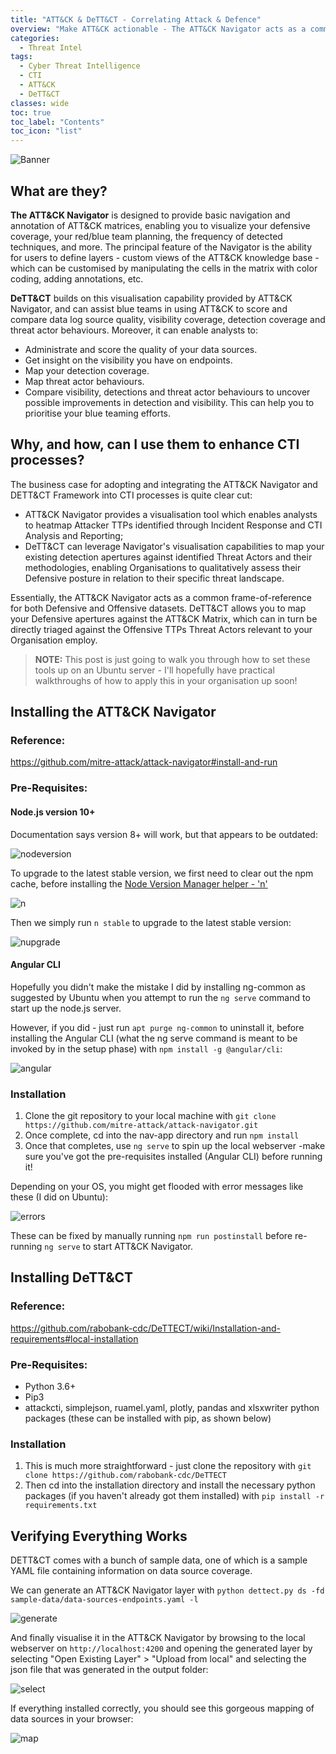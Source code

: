 ```yaml
---
title: "ATT&CK & DeTT&CT - Correlating Attack & Defence"
overview: "Make ATT&CK actionable - The ATT&CK Navigator acts as a common frame-of-reference for both Defensive and Offensive datasets. DeTT&CT allows you to map your Defensive apertures against the ATT&CK Matrix, which can in turn be directly triaged against the Offensive TTPs Threat Actors relevant to your Organisation employ. "
categories:
  - Threat Intel
tags:
  - Cyber Threat Intelligence
  - CTI
  - ATT&CK
  - DeTT&CT
classes: wide
toc: true
toc_label: "Contents"
toc_icon: "list"
---
```


![Banner](https://opalsec.github.io/assets/images/attack_dettect/banner.png)

## What are they?

**The ATT&CK Navigator** is designed to provide basic navigation and annotation of ATT&CK matrices, enabling you to visualize your defensive coverage, your red/blue team planning, the frequency of detected techniques, and more. The principal feature of the Navigator is the ability for users to define layers - custom views of the ATT&CK knowledge base - which can be customised by manipulating the cells in the matrix with color coding, adding annotations, etc.

**DeTT&CT** builds on this visualisation capability provided by ATT&CK Navigator, and can assist blue teams in using ATT&CK to score and compare data log source quality, visibility coverage, detection coverage and threat actor behaviours. Moreover, it can enable analysts to:

- Administrate and score the quality of your data sources.
- Get insight on the visibility you have on endpoints.
- Map your detection coverage.
- Map threat actor behaviours.
- Compare visibility, detections and threat actor behaviours to uncover possible improvements in detection and visibility. This can help you to prioritise your blue teaming efforts.

## Why, and how, can I use them to enhance CTI processes?

The business case for adopting and integrating the ATT&CK Navigator and DETT&CT Framework into CTI processes is quite clear cut:
- ATT&CK Navigator provides a visualisation tool which enables analysts to heatmap Attacker TTPs identified through Incident Response and CTI Analysis and Reporting;
- DeTT&CT can leverage Navigator's visualisation capabilities to map your existing detection apertures against identified Threat Actors and their methodologies, enabling Organisations to qualitatively assess their Defensive posture in relation to their specific threat landscape.

Essentially, the ATT&CK Navigator acts as a common frame-of-reference for both Defensive and Offensive datasets. DeTT&CT allows you to map your Defensive apertures against the ATT&CK Matrix, which can in turn be directly triaged against the Offensive TTPs Threat Actors relevant to your Organisation employ. 

> **NOTE:** This post is just going to walk you through how to set these tools up on an Ubuntu server - I'll hopefully have practical walkthroughs of how to apply this in your organisation up soon!

## Installing the ATT&CK Navigator

### Reference:
https://github.com/mitre-attack/attack-navigator#install-and-run

### Pre-Requisites:

#### **Node.js version 10+**
Documentation says version 8+ will work, but that appears to be outdated:

![nodeversion](https://opalsec.github.io/assets/images/attack_dettect/node_version.png)

To upgrade to the latest stable version, we first need to clear out the npm cache, before installing the [Node Version Manager helper - 'n'](https://github.com/tj/n)

![n](https://opalsec.github.io/assets/images/attack_dettect/n.png)

Then we simply run ```n stable``` to upgrade to the latest stable version:

![nupgrade](https://opalsec.github.io/assets/images/attack_dettect/nupgrade.png)

#### **Angular CLI**

Hopefully you didn't make the mistake I did by installing ng-common as suggested by Ubuntu when you attempt to run the ```ng serve``` command to start up the node.js server. 

However, if you did - just run ```apt purge ng-common``` to uninstall it, before installing the Angular CLI (what the ng serve command is meant to be invoked by in the setup phase) with ```npm install -g @angular/cli```:

![angular](https://opalsec.github.io/assets/images/attack_dettect/angular.png)

### Installation

1. Clone the git repository to your local machine with ```git clone https://github.com/mitre-attack/attack-navigator.git```
2. Once complete, cd into the nav-app directory and run ```npm install```
3. Once that completes, use ```ng serve``` to spin up the local webserver -make sure you've got the pre-requisites installed (Angular CLI) before running it!

Depending on your OS, you might get flooded with error messages like these (I did on Ubuntu):

![errors](https://opalsec.github.io/assets/images/attack_dettect/errors.png)

These can be fixed by manually running ```npm run postinstall``` before re-running ```ng serve``` to start ATT&CK Navigator.

## Installing DeTT&CT

### Reference:
https://github.com/rabobank-cdc/DeTTECT/wiki/Installation-and-requirements#local-installation

### Pre-Requisites:
- Python 3.6+
- Pip3
- attackcti, simplejson, ruamel.yaml, plotly, pandas and xlsxwriter python packages (these can be installed with pip, as shown below)

### Installation

1. This is much more straightforward - just clone the repository with ```git clone https://github.com/rabobank-cdc/DeTTECT```
2. Then cd into the installation directory and install the necessary python packages (if you haven't already got them installed) with ```pip install -r requirements.txt```

## Verifying Everything Works

DETT&CT comes with a bunch of sample data, one of which is a sample YAML file containing information on data source coverage. 

We can generate an ATT&CK Navigator layer with ```python dettect.py ds -fd sample-data/data-sources-endpoints.yaml -l```

![generate](https://opalsec.github.io/assets/images/attack_dettect/generate.png)

And finally visualise it in the ATT&CK Navigator by browsing to the local webserver on ```http://localhost:4200``` and opening the generated layer by selecting "Open Existing Layer" > "Upload from local" and selecting the json file that was generated in the output folder:

![select](https://opalsec.github.io/assets/images/attack_dettect/select.png)

If everything installed correctly, you should see this gorgeous mapping of data sources in your browser:

![map](https://opalsec.github.io/assets/images/attack_dettect/map.png)